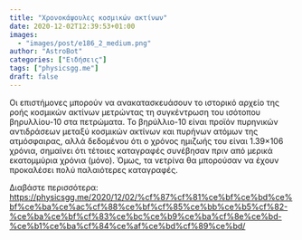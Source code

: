 ```yaml
---
title: "Χρονοκάψουλες κοσμικών ακτίνων"
date: 2020-12-02T12:39:53+01:00
images:
  - "images/post/e186_2_medium.png"
author: "AstroBot"
categories: ["Ειδήσεις"]
tags: ["physicsgg.me"]
draft: false
---
```


Οι επιστήμονες μπορούν να ανακατασκευάσουν το ιστορικό αρχείο της ροής κοσμικών ακτίνων μετρώντας τη συγκέντρωση του ισότοπου βηρυλλίου-10  στα πετρώματα. Το βηρύλλιο-10 είναι προϊόν πυρηνικών αντιδράσεων μεταξύ κοσμικών ακτίνων και πυρήνων ατόμων της ατμόσφαιρας, αλλά δεδομένου ότι ο χρόνος ημιζωής του είναι 1.39×106 χρόνια, σημαίνει ότι τέτοιες καταγραφές συνέβησαν πριν από μερικά εκατομμύρια χρόνια (μόνο).
Όμως, τα νετρίνα θα μπορούσαν να έχουν προκαλέσει πολύ παλαιότερες καταγραφές.

Διαβάστε περισσότερα: https://physicsgg.me/2020/12/02/%cf%87%cf%81%ce%bf%ce%bd%ce%bf%ce%ba%ce%ac%cf%88%ce%bf%cf%85%ce%bb%ce%b5%cf%82-%ce%ba%ce%bf%cf%83%ce%bc%ce%b9%ce%ba%cf%8e%ce%bd-%ce%b1%ce%ba%cf%84%ce%af%ce%bd%cf%89%ce%bd/
